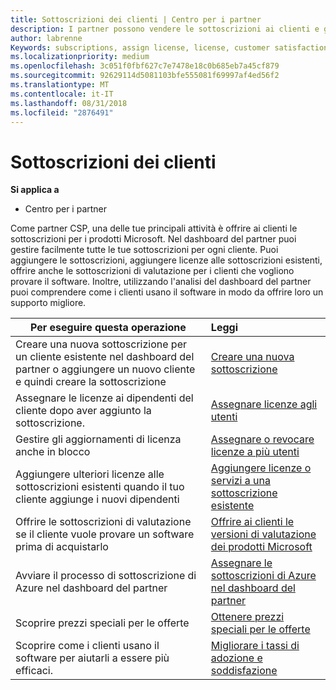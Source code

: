 ```yaml
---
title: Sottoscrizioni dei clienti | Centro per i partner
description: I partner possono vendere le sottoscrizioni ai clienti e gestirle tramite il Centro per i partner.
author: labrenne
Keywords: subscriptions, assign license, license, customer satisfaction, Azure subscriptions
ms.localizationpriority: medium
ms.openlocfilehash: 3c051f0fbf627c7e7478e18c0b685eb7a45cf879
ms.sourcegitcommit: 92629114d5081103bfe555081f69997af4ed56f2
ms.translationtype: MT
ms.contentlocale: it-IT
ms.lasthandoff: 08/31/2018
ms.locfileid: "2876491"
---
```

# <a name="customer-subscriptions"></a>Sottoscrizioni dei clienti

**Si applica a**

-  Centro per i partner

Come partner CSP, una delle tue principali attività è offrire ai clienti le sottoscrizioni per i prodotti Microsoft. Nel dashboard del partner puoi gestire facilmente tutte le tue sottoscrizioni per ogni cliente. Puoi aggiungere le sottoscrizioni, aggiungere licenze alle sottoscrizioni esistenti, offrire anche le sottoscrizioni di valutazione per i clienti che vogliono provare il software. Inoltre, utilizzando l'analisi del dashboard del partner puoi comprendere come i clienti usano il software in modo da offrire loro un supporto migliore.

|**Per eseguire questa operazione**   |**Leggi**   |
|----------------------|:----------------------|
|Creare una nuova sottoscrizione per un cliente esistente nel dashboard del partner o aggiungere un nuovo cliente e quindi creare la sottoscrizione|[Creare una nuova sottoscrizione](create-a-new-subscription.md)|
|Assegnare le licenze ai dipendenti del cliente dopo aver aggiunto la sottoscrizione.  |[Assegnare licenze agli utenti](assign-licenses-to-users.md)|
|Gestire gli aggiornamenti di licenza anche in blocco   |[Assegnare o revocare licenze a più utenti](bulk-license-provisioning-for-multiple-users.md)|
|Aggiungere ulteriori licenze alle sottoscrizioni esistenti quando il tuo cliente aggiunge i nuovi dipendenti   |[Aggiungere licenze o servizi a una sottoscrizione esistente](add-licenses-or-services-to-an-existing-subscription.md)|
|Offrire le sottoscrizioni di valutazione se il cliente vuole provare un software prima di acquistarlo    |[Offrire ai clienti le versioni di valutazione dei prodotti Microsoft](offer-your-customers-trials-of-microsoft-products.md)|
|Avviare il processo di sottoscrizione di Azure nel dashboard del partner   |[Assegnare le sottoscrizioni di Azure nel dashboard del partner](assign-azure-subscriptions.md)|
|Scoprire prezzi speciali per le offerte   |[Ottenere prezzi speciali per le offerte](get-special-pricing-for-offers.md)|
|Scoprire come i clienti usano il software per aiutarli a essere più efficaci.   | [Migliorare i tassi di adozione e soddisfazione](increasing-adoption-and-satisfaction.md)   | 

































 

 



